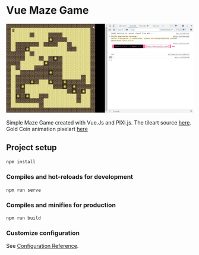 # Vue Maze Game

![preview](https://github.com/damarkrisnandi/vue-maze-game/blob/master/src/assets/chrome_PrMumXQ1jz.png)

Simple Maze Game created with Vue.Js and PIXI.js. The tileart source [here](https://opengameart.org/content/lots-of-free-2d-tiles-and-sprites-by-hyptosis). Gold Coin animation pixelart [here](https://opengameart.org/content/spinning-gold-coin)
## Project setup
```
npm install
```

### Compiles and hot-reloads for development
```
npm run serve
```

### Compiles and minifies for production
```
npm run build
```

### Customize configuration
See [Configuration Reference](https://cli.vuejs.org/config/).
